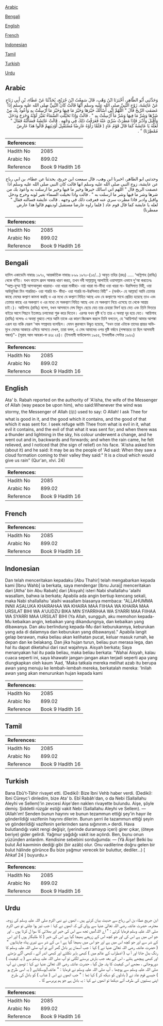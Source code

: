 [Arabic](#arabic)

[Bengali](#bengali)

[English](#english)

[French](#french)

[Indonesian](#indonesian)

[Tamil](#tamil)

[Turkish](#turkish)

[Urdu](#urdu)

## Arabic


<div dir="rtl" lang="ar" style={{fontSize:'larger',backgroundColor:'#f8f9fa',padding:20}}>
وَحَدَّثَنِي أَبُو الطَّاهِرِ، أَخْبَرَنَا ابْنُ وَهْبٍ، قَالَ سَمِعْتُ ابْنَ جُرَيْجٍ، يُحَدِّثُنَا عَنْ عَطَاءِ، بْنِ أَبِي رَبَاحٍ عَنْ عَائِشَةَ، زَوْجِ النَّبِيِّ صلى الله عليه وسلم أَنَّهَا قَالَتْ كَانَ النَّبِيُّ صلى الله عليه وسلم إِذَا عَصَفَتِ الرِّيحُ قَالَ ‏"‏ اللَّهُمَّ إِنِّي أَسْأَلُكَ خَيْرَهَا وَخَيْرَ مَا فِيهَا وَخَيْرَ مَا أُرْسِلَتْ بِهِ وَأَعُوذُ بِكَ مِنْ شَرِّهَا وَشَرِّ مَا فِيهَا وَشَرِّ مَا أُرْسِلَتْ بِهِ ‏"‏ ‏.‏ قَالَتْ وَإِذَا تَخَيَّلَتِ السَّمَاءُ تَغَيَّرَ لَوْنُهُ وَخَرَجَ وَدَخَلَ وَأَقْبَلَ وَأَدْبَرَ فَإِذَا مَطَرَتْ سُرِّيَ عَنْهُ فَعَرَفْتُ ذَلِكَ فِي وَجْهِهِ ‏.‏ قَالَتْ عَائِشَةُ فَسَأَلْتُهُ فَقَالَ ‏"‏ لَعَلَّهُ يَا عَائِشَةُ كَمَا قَالَ قَوْمُ عَادٍ ‏(‏ فَلَمَّا رَأَوْهُ عَارِضًا مُسْتَقْبِلَ أَوْدِيَتِهِمْ قَالُوا هَذَا عَارِضٌ مُمْطِرُنَا‏)‏ ‏"‏ ‏.‏
</div>
<div style={{backgroundColor:'#f8f9fa',padding:20, marginBottom: 10}}><table> <thead> <tr> <th>References:</th> <th></th> </tr> </thead> <tbody><tr><td>Hadith No</td><td>2085</td></tr><tr><td>Arabic No</td><td>899.02</td></tr><tr><td>Reference</td><td>Book 9 Hadith 16</td></tr></tbody></table></div>


<div dir="rtl" lang="ar" style={{fontSize:'larger',backgroundColor:'#f8f9fa',padding:20}}>
وحدثني ابو الطاهر، اخبرنا ابن وهب، قال سمعت ابن جريج، يحدثنا عن عطاء، بن ابي رباح عن عايشة، زوج النبي صلى الله عليه وسلم انها قالت كان النبي صلى الله عليه وسلم اذا عصفت الريح قال " اللهم اني اسالك خيرها وخير ما فيها وخير ما ارسلت به واعوذ بك من شرها وشر ما فيها وشر ما ارسلت به " . قالت واذا تخيلت السماء تغير لونه وخرج ودخل واقبل وادبر فاذا مطرت سري عنه فعرفت ذلك في وجهه . قالت عايشة فسالته فقال " لعله يا عايشة كما قال قوم عاد ( فلما راوه عارضا مستقبل اوديتهم قالوا هذا عارض ممطرنا)
</div>
<div style={{backgroundColor:'#f8f9fa',padding:20, marginBottom: 10}}><table> <thead> <tr> <th>References:</th> <th></th> </tr> </thead> <tbody><tr><td>Hadith No</td><td>2085</td></tr><tr><td>Arabic No</td><td>899.02</td></tr><tr><td>Reference</td><td>Book 9 Hadith 16</td></tr></tbody></table></div>

## Bengali


<div dir="ltr" lang="bn" style={{fontSize:'larger',backgroundColor:'#f8f9fa',padding:20}}>
হাদিস একাডেমি নাম্বারঃ ১৯৭০, আন্তর্জাতিক নাম্বারঃ ৮৯৯ ১৯৭০-(১৫/...) আবুত তহির (রহঃ) ..... ‘অগ্নিশাহ (রাযিঃ) থেকে বর্ণিত। যখন বাতাস প্রবল আকার ধারণ করত, তখন নবী সাল্লাল্লাহু আলাইহি ওয়াসাল্লাম এভাবে দু'আ করতেনঃ “আল্ল-হুম্মা ইন্নী আসআলুকা খয়রাহা- ওয়া খয়রা মাকীহা- ওয়া খয়রা মা-ফীহা ওয়া খয়রা মা- উরসিলাত বিহী, ওয়া আউয়ুবিকা মিন শাররিহা- ওয়া শাররি মা- ফীহা- ওয়া শাররি মা-উরসিলাত বিহী” - (অর্থাৎ- হে আল্লাহ! আমি তোমার কাছে মেঘের কল্যাণ কামনা করছি ও এর মধ্যে যে কল্যাণ নিহিত আছে এবং যে কল্যাণের সাথে প্রেরিত হয়েছে তাও এবং তোমার কাছে এর অকল্যাণ ও এর মধ্যে যে অকল্যাণ নিহিত আছে এবং যে অকল্যাণ নিয়ে এসেছে তা থেকে আশ্রয় চাই।)। আয়িশাহ (রাযিঃ) বলেন, যখন আসমানে মেঘ বিদ্যুৎ ছেয়ে যেত তার চেহারা বিবর্ণ হয়ে যেত এবং তিনি ভিতরে বাইরে আগে পিছনে ইতস্ততঃ চলাফেরা শুরু করে দিতেন। এরপর যখন বৃষ্টি হ’ত তার এ অবস্থা দূর হয়ে যেত। আয়িশাহ (রাযিঃ) বলেনঃ এ অবস্থা বুঝতে পেরে আমি তাকে এর কারণ জিজ্ঞেস করলে তিনি বলতেন, হে ‘আয়িশাহ! আমার আশঙ্কা এরূপ হয় নাকি যেরূপ 'আদ সম্প্রদায় বলেছিল। যেমন কুরআনে উদ্ধৃত হয়েছে, “যখন তারা এটাকে তাদের প্রান্তর অভিমুখে মেঘের আকারে এগিয়ে আসতে দেখল, তারা বলল, এ মেঘ আমাদের ওপর বৃষ্টি বর্ষাবে (পক্ষান্তরে তা ছিল আসমানী গজব)"- (সূরাহ আল আহকা-ফ ৪৬ঃ ২৪)। (ইসলামী ফাউন্ডেশন ১৯৫৫, ইসলামীক সেন্টার ১৯৬২)
</div>
<div style={{backgroundColor:'#f8f9fa',padding:20, marginBottom: 10}}><table> <thead> <tr> <th>References:</th> <th></th> </tr> </thead> <tbody><tr><td>Hadith No</td><td>2085</td></tr><tr><td>Arabic No</td><td>899.02</td></tr><tr><td>Reference</td><td>Book 9 Hadith 16</td></tr></tbody></table></div>

## English


<div dir="ltr" lang="en" style={{fontSize:'larger',backgroundColor:'#f8f9fa',padding:20}}>
Ata' b. Rabah reported on the authority of 'A'isha, the wife of the Messenger of Allah (way peace be upon him), who said:Whenever the wind was stormy, the Messenger of Allah (ﷺ) used to say: O Allah! I ask Thee for what is good in it, and the good which it contains, and the good of that which it was sent for. I seek refuge with Thee from what is evil in it, what evil it contains, and the evil of that what it was sent for; and when there was a thunder and lightning in the sky, his colour underwent a change, and he went out and in, backwards and forwards; and when the rain came, he felt relieved, and I noticed that (the sign of relief) on his face. 'A'isha asked him (about it) and he said: It may be as the people of 'Ad said: When they saw a cloud formation coming to their valley they said:" It is a cloud which would give us rain" (Qur'an, xlvi. 24)
</div>
<div style={{backgroundColor:'#f8f9fa',padding:20, marginBottom: 10}}><table> <thead> <tr> <th>References:</th> <th></th> </tr> </thead> <tbody><tr><td>Hadith No</td><td>2085</td></tr><tr><td>Arabic No</td><td>899.02</td></tr><tr><td>Reference</td><td>Book 9 Hadith 16</td></tr></tbody></table></div>

## French


<div dir="ltr" lang="fr" style={{fontSize:'larger',backgroundColor:'#f8f9fa',padding:20}}>

</div>
<div style={{backgroundColor:'#f8f9fa',padding:20, marginBottom: 10}}><table> <thead> <tr> <th>References:</th> <th></th> </tr> </thead> <tbody><tr><td>Hadith No</td><td>2085</td></tr><tr><td>Arabic No</td><td>899.02</td></tr><tr><td>Reference</td><td>Book 9 Hadith 16</td></tr></tbody></table></div>

## Indonesian


<div dir="ltr" lang="id" style={{fontSize:'larger',backgroundColor:'#f8f9fa',padding:20}}>
Dan telah menceritakan kepadaku [Abu Thahir] telah mengabarkan kepada kami [Ibnu Wahb] ia berkata, saya mendengar [Ibnu Juraij] menceritakan dari [Atha' bin Abu Rabah] dari [Aisyah] isteri Nabi shallallahu 'alaihi wasallam, bahwa ia berkata; Apabila ada angin bertiup kencang sekali, maka Nabi shallallahu 'alaihi wasallam biasanya membaca: "ALLAHUMMA INNII ASALUKA KHAIRAHAA WA KHAIRA MAA FIIHAA WA KHAIRA MAA URSILAT BIHI WA A'UUDZU BIKA MIN SYARRIHAA WA SYARRI MAA FIIHAA WA SYARRI MAA URSILAT BIHI (Ya Allah, sungguh, aku memohon kepada-Mu kebaikan angin, kebaikan yang dikandungnya, dan kebaikan yang dibawanya. Dan aku berlindung kepada-Mu dari keburukannya, keburukan yang ada di dalamnya dan keburukan yang dibawanya)." Apabila langit gelap berawan, maka beliau akan kelihatan pucat, keluar masuk rumah, ke depan dan ke belakang. Dan jika hujan turun, beliau pun merasa lega, dan hal itu dapat diketahui dari raut wajahnya. Aisyah berkata; Saya menanyakan hal itu pada beliau, maka beliau berkata: "Wahai Aisyah, kalau cuaca seperti ini, saya khawatir jangan-jangan akan terjadi seperti apa yang diungkapkan oleh kaum 'Aad, 'Maka tatkala mereka melihat azab itu berupa awan yang menuju ke lembah-lembah mereka, berkatalah mereka: 'Inilah awan yang akan menurunkan hujan kepada kami
</div>
<div style={{backgroundColor:'#f8f9fa',padding:20, marginBottom: 10}}><table> <thead> <tr> <th>References:</th> <th></th> </tr> </thead> <tbody><tr><td>Hadith No</td><td>2085</td></tr><tr><td>Arabic No</td><td>899.02</td></tr><tr><td>Reference</td><td>Book 9 Hadith 16</td></tr></tbody></table></div>

## Tamil


<div dir="ltr" lang="ta" style={{fontSize:'larger',backgroundColor:'#f8f9fa',padding:20}}>

</div>
<div style={{backgroundColor:'#f8f9fa',padding:20, marginBottom: 10}}><table> <thead> <tr> <th>References:</th> <th></th> </tr> </thead> <tbody><tr><td>Hadith No</td><td>2085</td></tr><tr><td>Arabic No</td><td>899.02</td></tr><tr><td>Reference</td><td>Book 9 Hadith 16</td></tr></tbody></table></div>

## Turkish


<div dir="ltr" lang="tr" style={{fontSize:'larger',backgroundColor:'#f8f9fa',padding:20}}>
Bana Ebû't-Tâhir rivayet etti. (Dediki): Bize îbni Vehb haber verdi. (Dediki): îbni Cüreyc'i dinledim, bize Ata' b. Ebî Rabâh'dan, o da Nebi (Sallallahu Aleyhi ve Sellem)'in zevcesi Aişe'den naklen rivayette bulundu. Aişe, şöyle demiş: Şiddetli rüzgâr estiği vakit Nebi (Sallallahu Aleyhi ve Sellem). — (Allah'ım! Senden bunun hayrını ve bunun tezammun ettiği şey'in hayır ile gönderildiği vazifenin hayrını dilerim. Bunun şerri ile tazammun ettiği şeyin ve gönderildiği vazifenin şerlerinden sana sığınırım.» derdi. Hava bulutlandığı vakit rengi değişir, (yerinde duramayıp içeri) girer çıkar, (öteye beriye) gider gelirdi. Yağmur yağdığı vakit ise açılırdı. Ben, bunu onun yüzünden anlardım. Kendisine sebebini sorduğumda: — (Yâ Âişe! Belki bu bulut Âd kavminin dediği gibi (bir azâb) olur. Onu vadilerine doğru gelen bir bulut hâlinde görünce Bu bize yağmur verecek bir buluttur, dediler...) [ Ahkaf 24 ] buyurdu.»
</div>
<div style={{backgroundColor:'#f8f9fa',padding:20, marginBottom: 10}}><table> <thead> <tr> <th>References:</th> <th></th> </tr> </thead> <tbody><tr><td>Hadith No</td><td>2085</td></tr><tr><td>Arabic No</td><td>899.02</td></tr><tr><td>Reference</td><td>Book 9 Hadith 16</td></tr></tbody></table></div>

## Urdu


<div dir="rtl" lang="ur" style={{fontSize:'larger',backgroundColor:'#f8f9fa',padding:20}}>
ابن جریج عطاء بن ابی رباح سے حدیث بیان کرتے ہیں ، انھوں نے نبی اکرم صلی اللہ علیہ وسلم کی زوجہ محترمہ حضرت عائشہ رضی اللہ تعالیٰ عنہا سے روای کی کہ انھوں نے کہا : جب تیز ہوا چلتی تو نبی اکرم صلی اللہ علیہ وسلم فرمایا کرتے : " اے اللہ!میں تجھ سے اس کی خیر اور بھلائی کا سوا ل کرتا ہوں ۔ اور جو اس میں ہے اس کی اور جو کچھ اس کے زریعے بھیجا گیا ہے اس کی خیر ( کا طلبگار ہوں ) اور اس کے شر سے اور جو کچھ اس میں ہے اور جو اس میں بھیجا گیا ہے ا س کے شر سے تیری پناہ چاہتاہوں " ( حضرت عائشہ رضی اللہ تعالیٰ عنہا نے ) کہا : جب آسمان پر بادل گھر آتے تو آپ صلی اللہ علیہ وسلم کا رنگ بدل جاتا اور آ پ ( اضطراب کے عالم میں ) کبھی باہر نکلتے اور کبھی اندر آتے ، کبھی آگے بڑھتے اور کبھی پیچھے ہٹتے ، اس کے بعد جب بارش برسنے لگتی تو آپ صلی اللہ علیہ وسلم سے ( یہ کیفیت ) دورہوجاتی ، مجھے اس کیفیت کا پتہ چل گیا ، حضرت عائشہ رضی اللہ تعالیٰ عنہا نے کہا : تومیں نے آپ صلی اللہ علیہ وسلم سے پوچھا ۔ آپ صلی اللہ علیہ وسلم نے فرمایا : " عائشہ!ہوسکتاہے ( یہ اسی طرح ہو ) جیسے قوم عاد نے ( بادلوں کو دیکھ کر ) کہا تھا : " جب انھوں نے اس ( عذاب ) کو بادل کی طرح اپنی بستیوں کی طرف آتے دیکھا تو انھوں نے کہا : یہ بادل ہے جو ہم پربرسے گا ۔
</div>
<div style={{backgroundColor:'#f8f9fa',padding:20, marginBottom: 10}}><table> <thead> <tr> <th>References:</th> <th></th> </tr> </thead> <tbody><tr><td>Hadith No</td><td>2085</td></tr><tr><td>Arabic No</td><td>899.02</td></tr><tr><td>Reference</td><td>Book 9 Hadith 16</td></tr></tbody></table></div>